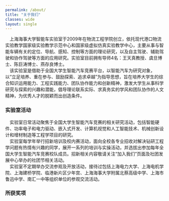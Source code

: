 ```yaml
---
permalink: /about/
title: "关于我们"
classes: wide
layout: single
---
```

&ensp;&ensp;上海海事大学智能车实验室于2009年在物流工程学院创立，依托现代港口物流实验教学国家级实验教学示范中心和国家级虚拟仿真实验教学中心，主要从事与智能车辆有关的定位、导航、感知、控制等方面的理论研究，以及自主驾驶、辅助驾驶和协作驾驶等方面的应用研究。实验室目前拥有导师4名：王天真教授、虞旦博士、陈巨涛博士、燕存良博士。<br>
&ensp;&ensp;该实验室是借助于全国大学生智能汽车竞赛平台，以智能汽车为研究对象，以“立足培养、重在参与、鼓励探索、追求卓越”为指导思想，旨在培养大学生的综合知识运用能力、工程实践能力、团队协作能力和创新精神，激发大学生从事科学研究与探索的兴趣和潜能，倡导理论联系实际、求真务实的学风和团队协作的人文精神，为优秀人才的脱颖而出创造条件。<br>
### 实验室活动
&ensp;&ensp;实验室日常活动聚焦于全国大学生智能汽车竞赛的相关研究活动，包括智能硬件、功率电子和电力驱动、嵌入式开发、计算机视觉和人工智能技术、机械创新设计和增材制造等工程学项目的研究。<br>
&ensp;&ensp;实验室每学年举行招新培训及校内赛活动，面向全校各专业招收对解决钻研工程学问题有热情有兴趣的同学，展开一系列的培训与实操活动，并选拔出参加每年全国大学生智能汽车竞赛校队成员。招新相关内容敬请关注“加入我们”页面及社团发展中心举办的社团节相关活动。<br>
&ensp;&ensp;实验室不定期举办交流参观及开放活动，接待过包括上海电力大学、上海电机学院、上海建桥学院、临港新片区少年宫、上海海事大学附属北蔡高级中学、上海市鲁迅中学、南汇一中等组织单位的参观交流活动。<br>
### 所获奖项